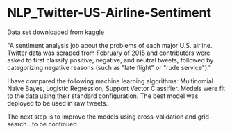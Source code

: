 # NLP_Twitter-US-Airline-Sentiment

Data set downloaded from [kaggle](https://www.kaggle.com/crowdflower/twitter-airline-sentiment)

"A sentiment analysis job about the problems of each major U.S. airline. Twitter data was scraped from February of 2015 and contributors were asked to first classify positive, negative, and neutral tweets, followed by categorizing negative reasons (such as "late flight" or "rude service")."

I have compared the following machine learning algorithms: Multinomial Naive Bayes, Logistic Regression, Support Vector Classifier. Models were fit to the data using their standard configuration. The best model was deployed to be used in raw tweets. 

The next step is to improve the models using cross-validation and grid-search...to be continued
